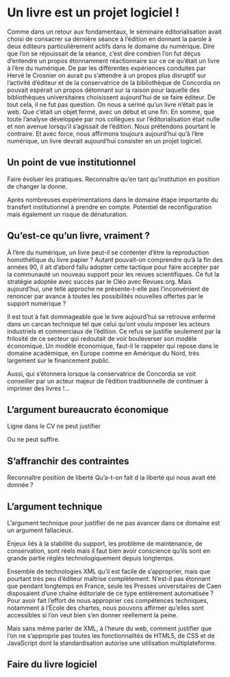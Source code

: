 # Un livre est un projet logiciel !

Comme dans un retour aux fondamentaux, le séminaire éditorialisation avait choisi de consacrer sa dernière séance à l’édition en donnant la parole à deux éditeurs particulièrement actifs dans le domaine du numérique. Dire que l’on se réjouissait de la séance, c’est dire combien l’on fut déçus d’entendre un propos étonnamment réactionnaire sur ce ce qu’était un livre à l’ère du numérique. De par les différentes expériences conduites par Hervé le Crosnier on aurait pu s’attendre à un propos plus disruptif sur l’activité d’éditeur et de la conservatrice de la bibliothèque de Concordia on pouvait espérait un propos détonnant sur la raison pour laquelle des bibliothèques universitaires choisissent aujourd’hui de se faire éditeur. De tout cela, il ne fut pas question. On nous a seriné qu’un livre n’était pas le web. Que c’était un objet fermé, avec un début et une fin. En somme, que toute l’analyse développée par nos collègues sur l’éditorialisation était nulle et non avenue lorsqu’il s’agissait de l’édition. Nous prétendons pourtant le contraire. Et avec force, nous affirmons toujours aujourd’hui qu’à l’ère numérique, un livre devrait aujourd’hui consister en un projet logiciel.

## Un point de vue institutionnel

Faire évoluer les pratiques. Reconnaître qu’en tant qu’institution en position de changer la donne.

Après nombreuses expérimentations dans le domaine étape importante du transfert institutionnel à prendre en compte. Potentiel de reconfiguration mais également un risque de dénaturation.

## Qu’est-ce qu’un livre, vraiment ?

À l’ère du numérique, un livre peut-il se contenter d’être la reproduction homothétique du livre papier ? Autant pouvait-on comprendre qu’à la fin des années 90, il ait d’abord fallu adopter cette tactique pour faire accepter par la communauté un nouveau support pour les revues scientifiques. Ce fut la stratégie adoptée avec succès par le Cléo avec Revues.org. Mais aujourd’hui, une telle approche ne présente-t-elle pas l’inconvénient de renoncer par avance à toutes les possibilités nouvelles offertes par le support numérique ?

Il est tout à fait dommageable que le livre aujourd’hui se retrouve enfermé dans un carcan technique tel que celui qu’ont voulu imposer les acteurs industriels et commerciaux de l’édition. Ce refus se justifie seulement par la frilosité de ce secteur qui redoutait de voir bouleverser son modèle économique. Un modèle économique, faut-il le rappeler qui repose dans le domaine académique, en Europe comme en Amérique du Nord, très largement sur le financement public. 

Aussi, qui s’étonnera lorsque la conservatrice de Concordia se voit conseiller par un acteur majeur de l’édition traditionnelle de continuer à imprimer des livres !…

## L’argument bureaucrato économique

Ligne dans le CV ne peut justifier

Ou ne peut suffire.

## S’affranchir des contraintes

Reconnaître position de liberté
Qu’a-t-on fait d la liberté qui nous avait été donnée ?

## L’argument technique

L’argument technique pour justifier de ne pas avancer dans ce domaine est un argument fallacieux.

Enjeux liés à la stabilité du support, les problème de maintenance, de conservation, sont réels mais il faut bien avoir conscience qu’ils sont en grande partie réglés technologiquement depuis longtemps. 

Ensemble de technologies XML qu’il est facile de s’approprier, mais que pourtant très peu d’éditeur maîtrise complètement. N’est-il pas étonnant que pendant longtemps en France, seule les Presses universitaires de Caen disposaient d’une chaîne éditoriale de ce type entièrement automatisée ? Pour avoir fait l’effort de nous approprier ces compétences techniques, notamment à l’École des chartes, nous pouvons affirmer qu’elles sont accessibles si l’on veut bien s’en donner réellement la peine.

Mais sans même parler de XML, à l’heure du web, comment justifier que l’on ne s’approprie pas toutes les fonctionnalités de HTML5, de CSS et de JavaScript dont la standardisation autorise une utilisation multiplateforme.

##  Faire du livre logiciel